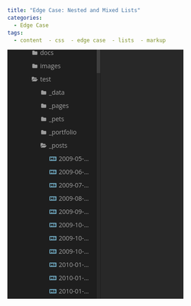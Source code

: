 ```yaml
title: "Edge Case: Nested and Mixed Lists"
categories:
  - Edge Case
tags:
  - content  - css  - edge case  - lists  - markup
```



![](../assets/2022-07-08-04-33-41-image.png)
